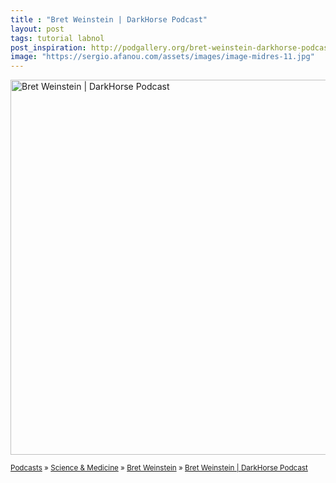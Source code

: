 ```yaml
---
title : "Bret Weinstein | DarkHorse Podcast"
layout: post
tags: tutorial labnol
post_inspiration: http://podgallery.org/bret-weinstein-darkhorse-podcast/
image: "https://sergio.afanou.com/assets/images/image-midres-11.jpg"
---
```


<p><a href="http://podgallery.org/bret-weinstein-darkhorse-podcast/" style="border:none;"><img width="600" height="600" src="http://podgallery.org/artwork/podcasts/bret-weinstein-darkhorse-podcast.jpg" class="attachment-post-thumbnail size-post-thumbnail wp-post-image" alt="Bret Weinstein | DarkHorse Podcast" srcset="http://i2.wp.com/podgallery.org/artwork/podcasts/bret-weinstein-darkhorse-podcast.jpg?resize=200%2C200 200w, http://i2.wp.com/podgallery.org/artwork/podcasts/bret-weinstein-darkhorse-podcast.jpg?w=600 600w" sizes="(max-width: 600px) 100vw, 600px" /></a></p><p><small><a href="http://podgallery.org/">Podcasts</a> &raquo; <a href="http://podgallery.org/topic/science-medicine/" title="1315">Science &amp; Medicine</a> &raquo; <a href="http://podgallery.org/producer/bret-weinstein/" rel="tag">Bret Weinstein</a> &raquo; <a href='http://podgallery.org/bret-weinstein-darkhorse-podcast/'>Bret Weinstein | DarkHorse Podcast</a></small></p><div class='yarpp-related-rss yarpp-related-none'>
</div>
